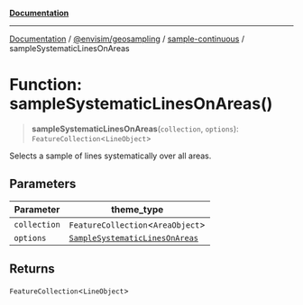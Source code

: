 [**Documentation**](../../../../README.md)

---

[Documentation](../../../../README.md) / [@envisim/geosampling](../../README.md) / [sample-continuous](../README.md) / sampleSystematicLinesOnAreas

# Function: sampleSystematicLinesOnAreas()

> **sampleSystematicLinesOnAreas**(`collection`, `options`): `FeatureCollection`\<`LineObject`\>

Selects a sample of lines systematically over all areas.

## Parameters

| Parameter    | theme_type                                                                      |
| ------------ | ------------------------------------------------------------------------------- |
| `collection` | `FeatureCollection`\<`AreaObject`\>                                             |
| `options`    | [`SampleSystematicLinesOnAreas`](../interfaces/SampleSystematicLinesOnAreas.md) |

## Returns

`FeatureCollection`\<`LineObject`\>
